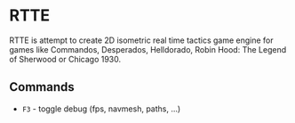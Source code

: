 # RTTE
RTTE is attempt to create 2D isometric real time tactics game engine for games like Commandos, Desperados, Helldorado, Robin Hood: The Legend of Sherwood or Chicago 1930.

## Commands
- `F3` - toggle debug (fps, navmesh, paths, ...)
